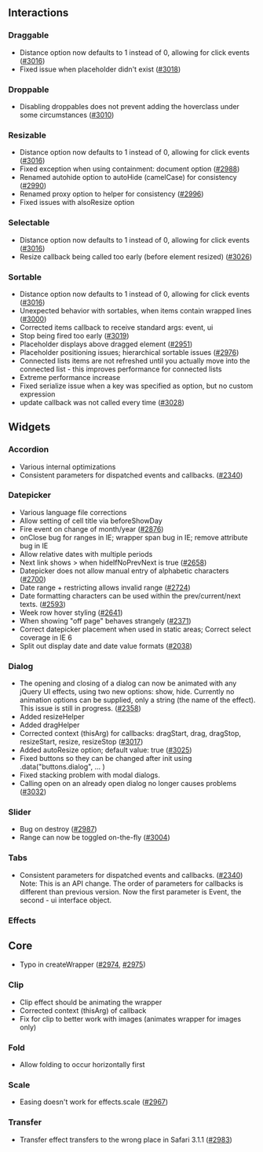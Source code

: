 <script>{
	"title": "jQuery UI 1.5.1 Changelog"
}</script>

## Interactions

### Draggable

* Distance option now defaults to 1 instead of 0, allowing for click events ([#3016](http://bugs.jqueryui.com/ticket/3016))
* Fixed issue when placeholder didn't exist ([#3018](http://bugs.jqueryui.com/ticket/3018))

### Droppable

* Disabling droppables does not prevent adding the hoverclass under some circumstances ([#3010](http://bugs.jqueryui.com/ticket/3010))

### Resizable

* Distance option now defaults to 1 instead of 0, allowing for click events ([#3016](http://bugs.jqueryui.com/ticket/3016))
* Fixed exception when using containment: document option ([#2988](http://bugs.jqueryui.com/ticket/2988))
* Renamed autohide option to autoHide (camelCase) for consistency ([#2990](http://bugs.jqueryui.com/ticket/2990))
* Renamed proxy option to helper for consistency ([#2996](http://bugs.jqueryui.com/ticket/2996))
* Fixed issues with alsoResize option

### Selectable

* Distance option now defaults to 1 instead of 0, allowing for click events ([#3016](http://bugs.jqueryui.com/ticket/3016))
* Resize callback being called too early (before element resized) ([#3026](http://bugs.jqueryui.com/ticket/3026))

### Sortable

* Distance option now defaults to 1 instead of 0, allowing for click events ([#3016](http://bugs.jqueryui.com/ticket/3016))
* Unexpected behavior with sortables, when items contain wrapped lines ([#3000](http://bugs.jqueryui.com/ticket/3000))
* Corrected items callback to receive standard args: event, ui
* Stop being fired too early ([#3019](http://bugs.jqueryui.com/ticket/3019))
* Placeholder displays above dragged element ([#2951](http://bugs.jqueryui.com/ticket/2951))
* Placeholder positioning issues; hierarchical sortable issues ([#2976](http://bugs.jqueryui.com/ticket/2976))
* Connected lists items are not refreshed until you actually move into the connected list - this improves performance for connected lists
* Extreme performance increase
* Fixed serialize issue when a key was specified as option, but no custom expression
* update callback was not called every time ([#3028](http://bugs.jqueryui.com/ticket/3028))

## Widgets

### Accordion

* Various internal optimizations
* Consistent parameters for dispatched events and callbacks. ([#2340](http://bugs.jqueryui.com/ticket/2340))

### Datepicker

* Various language file corrections
* Allow setting of cell title via beforeShowDay
* Fire event on change of month/year ([#2876](http://bugs.jqueryui.com/ticket/2876))
* onClose bug for ranges in IE; wrapper span bug in IE; remove attribute bug in IE
* Allow relative dates with multiple periods
* Next link shows \> when hideIfNoPrevNext is true ([#2658](http://bugs.jqueryui.com/ticket/2658))
* Datepicker does not allow manual entry of alphabetic characters ([#2700](http://bugs.jqueryui.com/ticket/2700))
* Date range + restricting allows invalid range ([#2724](http://bugs.jqueryui.com/ticket/2724))
* Date formatting characters can be used within the prev/current/next texts. ([#2593](http://bugs.jqueryui.com/ticket/2593))
* Week row hover styling ([#2641](http://bugs.jqueryui.com/ticket/2641))
* When showing "off page" behaves strangely ([#2371](http://bugs.jqueryui.com/ticket/2371))
* Correct datepicker placement when used in static areas; Correct select coverage in IE 6
* Split out display date and date value formats ([#2038](http://bugs.jqueryui.com/ticket/2038))

### Dialog

* The opening and closing of a dialog can now be animated with any jQuery UI effects, using two new options: show, hide. Currently no animation options can be supplied, only a string (the name of the effect). This issue is still in progress. ([#2358](http://bugs.jqueryui.com/ticket/2358))
* Added resizeHelper
* Added dragHelper
* Corrected context (thisArg) for callbacks: dragStart, drag, dragStop, resizeStart, resize, resizeStop ([#3017](http://bugs.jqueryui.com/ticket/3017))
* Added autoResize option; default value: true ([#3025](http://bugs.jqueryui.com/ticket/3025))
* Fixed buttons so they can be changed after init using .data("buttons.dialog", ... )
* Fixed stacking problem with modal dialogs.
* Calling open on an already open dialog no longer causes problems ([#3032](http://bugs.jqueryui.com/ticket/3032))

### Slider

* Bug on destroy ([#2987](http://bugs.jqueryui.com/ticket/2987))
* Range can now be toggled on-the-fly ([#3004](http://bugs.jqueryui.com/ticket/3004))

### Tabs

* Consistent parameters for dispatched events and callbacks. ([#2340](http://bugs.jqueryui.com/ticket/2340)) Note: This is an API change. The order of parameters for callbacks is different than previous version. Now the first parameter is Event, the second - ui interface object.

### Effects

## Core

* Typo in createWrapper ([#2974](http://bugs.jqueryui.com/ticket/2974), [#2975](http://bugs.jqueryui.com/ticket/2975))

### Clip

* Clip effect should be animating the wrapper
* Corrected context (thisArg) of callback
* Fix for clip to better work with images (animates wrapper for images only)

### Fold

* Allow folding to occur horizontally first

### Scale

* Easing doesn't work for effects.scale ([#2967](http://bugs.jqueryui.com/ticket/2967))

### Transfer

* Transfer effect transfers to the wrong place in Safari 3.1.1 ([#2983](http://bugs.jqueryui.com/ticket/2983))
